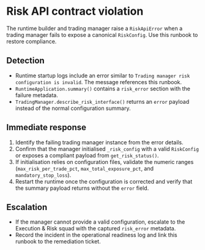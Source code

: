 # Risk API contract violation

The runtime builder and trading manager raise a `RiskApiError` when a trading
manager fails to expose a canonical `RiskConfig`.  Use this runbook to restore
compliance.

## Detection

* Runtime startup logs include an error similar to `Trading manager risk
  configuration is invalid`.  The message references this runbook.
* `RuntimeApplication.summary()` contains a `risk_error` section with the
  failure metadata.
* `TradingManager.describe_risk_interface()` returns an `error` payload instead
  of the normal configuration summary.

## Immediate response

1. Identify the failing trading manager instance from the error details.
2. Confirm that the manager initialised `_risk_config` with a valid
   `RiskConfig` or exposes a compliant payload from `get_risk_status()`.
3. If initialisation relies on configuration files, validate the numeric ranges
   (`max_risk_per_trade_pct`, `max_total_exposure_pct`, and `mandatory_stop_loss`).
4. Restart the runtime once the configuration is corrected and verify that the
   summary payload returns without the `error` field.

## Escalation

* If the manager cannot provide a valid configuration, escalate to the Execution
  & Risk squad with the captured `risk_error` metadata.
* Record the incident in the operational readiness log and link this runbook to
  the remediation ticket.
